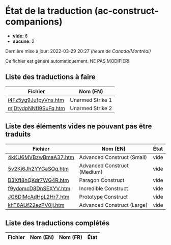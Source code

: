 # État de la traduction (ac-construct-companions)

 * **vide**: 6
 * **aucune**: 2


Dernière mise à jour: 2022-03-29 20:27 *(heure de Canada/Montréal)*

Ce fichier est généré automatiquement. NE PAS MODIFIER!
## Liste des traductions à faire

| Fichier   | Nom (EN)    |
|-----------|-------------|
|[i4Fz5yg9JufpyVns.htm](ac-construct-companions/i4Fz5yg9JufpyVns.htm)|Unarmed Strike 1|
|[mjDtydpNNfI9SuFq.htm](ac-construct-companions/mjDtydpNNfI9SuFq.htm)|Unarmed Strike 2|

## Liste des éléments vides ne pouvant pas être traduits

| Fichier   | Nom (EN)    | État |
|-----------|-------------|:----:|
|[4kKU6MVBzwBmaA37.htm](ac-construct-companions/4kKU6MVBzwBmaA37.htm)|Advanced Construct (Small)|vide|
|[5v2Kj6Jh2YYGaSQq.htm](ac-construct-companions/5v2Kj6Jh2YYGaSQq.htm)|Advanced Construct (Medium)|vide|
|[B3XfI8hQKdr7WG4R.htm](ac-construct-companions/B3XfI8hQKdr7WG4R.htm)|Paragon Construct|vide|
|[f9ydomcD8DnSEXYV.htm](ac-construct-companions/f9ydomcD8DnSEXYV.htm)|Incredible Construct|vide|
|[JG6DlMcAdHpL2Hr7.htm](ac-construct-companions/JG6DlMcAdHpL2Hr7.htm)|Prototype Construct|vide|
|[khT8AUf22ezPV0ji.htm](ac-construct-companions/khT8AUf22ezPV0ji.htm)|Advanced Construct (Large)|vide|

## Liste des traductions complétés

| Fichier   | Nom (EN)    | Nom (FR)    | État |
|-----------|-------------|-------------|:----:|
